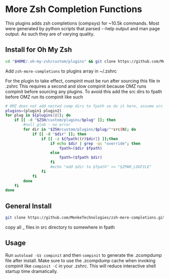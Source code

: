 # More Zsh Completion Functions

This plugins adds zsh completions (compsys) for ~10.5k commands.
Most were generated by python scripts that parsed --help output and man page output.
As such they are of varying quality.


## Install for Oh My Zsh

```sh
cd "$HOME/.oh-my-zsh/custom/plugins" && git clone https://github.com/MenkeTechnologies/zsh-more-completions.git
```

Add `zsh-more-completions` to plugins array in ~/.zshrc

For the plugin to take effect, compinit must be run after sourcing this file in .zshrc
This requires a second and slow compinit because OMZ runs compinit before sourcing any plugins.
To avoid this add the src dirs to fpath before OMZ run its compinit like such
```sh
# OMZ does not add nested comp dirs to fpath so do it here, assume src
plugins=(plugin1 plugin2)
for plug in ${plugins[@]}; do
    if [[ -d "$ZSH/custom/plugins/$plug" ]]; then
        #null glob - no error
        for dir in "$ZSH/custom/plugins/$plug/"*src(N); do
            if [[ -d "$dir" ]]; then
                if [[ -z ${fpath[(r)$dir]} ]];then
                    if echo $dir | grep -qs "override"; then
                        fpath=($dir $fpath)
                    else
                        fpath=($fpath $dir)
                    fi
                    #echo "add $dir to $fpath" >> "$ZPWR_LOGFILE"
                fi
            fi
        done
    fi
done

```

## General Install

```sh
git clone https://github.com/MenkeTechnologies/zsh-more-completions.git
```

copy all _ files in src directory to somewhere in fpath

## Usage
Run  `autoload -Uz compinit` and then `compinit` to generate the .zcompdump file after install.
Make sure to use the .zcompdump cache when invoking compinit like `compinit -C` in your .zshrc.
This will reduce interactive shell startup time dramatically.


